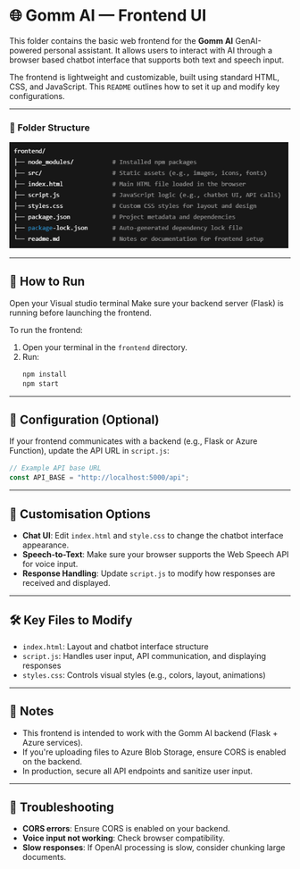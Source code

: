 
# 🌐 Gomm AI — Frontend UI

This folder contains the basic web frontend for the **Gomm AI** GenAI-powered personal assistant. It allows users to interact with AI through a browser based chatbot interface that supports both text and speech input.

The frontend is lightweight and customizable, built using standard HTML, CSS, and JavaScript. This `README` outlines how to set it up and modify key configurations.

---

### 📁 Folder Structure

<img src="https://github.com/NAry-Byun/CWB_Hackathon-2025/blob/main/frontend/src/imag/frontend%20structure.png?raw=true" alt="Folder Structure" width="500"/>


---
## 🚀 How to Run
Open your Visual studio terminal
Make sure your backend server (Flask) is running before launching the frontend.

To run the frontend:
1. Open your terminal in the `frontend` directory.
2. Run:
   ```bash
   npm install
   npm start
---

## 🔧 Configuration (Optional)

If your frontend communicates with a backend (e.g., Flask or Azure Function), update the API URL in `script.js`:

```js
// Example API base URL
const API_BASE = "http://localhost:5000/api";
```

---

## 🎨 Customisation Options

* **Chat UI**: Edit `index.html` and `style.css` to change the chatbot interface appearance.
* **Speech-to-Text**: Make sure your browser supports the Web Speech API for voice input.
* **Response Handling**: Update `script.js` to modify how responses are received and displayed.

---

## 🛠 Key Files to Modify

* `index.html`: Layout and chatbot interface structure
* `script.js`: Handles user input, API communication, and displaying responses
* `styles.css`: Controls visual styles (e.g., colors, layout, animations)

---

## 📌 Notes

* This frontend is intended to work with the Gomm AI backend (Flask + Azure services).
* If you're uploading files to Azure Blob Storage, ensure CORS is enabled on the backend.
* In production, secure all API endpoints and sanitize user input.

---

## 🧪 Troubleshooting

* **CORS errors**: Ensure CORS is enabled on your backend.
* **Voice input not working**: Check browser compatibility.
* **Slow responses**: If OpenAI processing is slow, consider chunking large documents.


